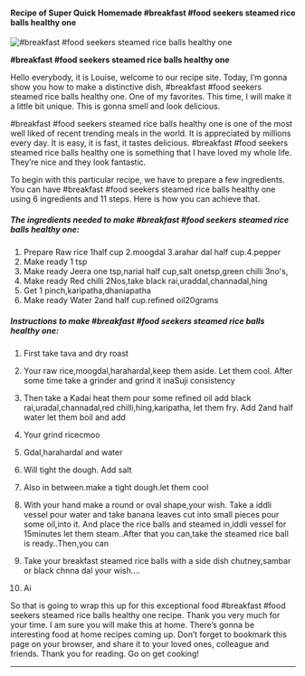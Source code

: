             

#### Recipe of Super Quick Homemade #breakfast #food seekers steamed rice balls healthy one

![#breakfast #food seekers steamed rice balls healthy one](https://img-global.cpcdn.com/recipes/a598c385f7cf4937/751x532cq70/breakfast-food-seekers-steamed-rice-balls-healthy-one-recipe-main-photo.jpg)

**#breakfast #food seekers steamed rice balls healthy one**

Hello everybody, it is Louise, welcome to our recipe site. Today, I’m gonna show you how to make a distinctive dish, #breakfast #food seekers steamed rice balls healthy one. One of my favorites. This time, I will make it a little bit unique. This is gonna smell and look delicious.

#breakfast #food seekers steamed rice balls healthy one is one of the most well liked of recent trending meals in the world. It is appreciated by millions every day. It is easy, it is fast, it tastes delicious. #breakfast #food seekers steamed rice balls healthy one is something that I have loved my whole life. They’re nice and they look fantastic.

To begin with this particular recipe, we have to prepare a few ingredients. You can have #breakfast #food seekers steamed rice balls healthy one using 6 ingredients and 11 steps. Here is how you can achieve that.

##### The ingredients needed to make #breakfast #food seekers steamed rice balls healthy one:

1.  Prepare Raw rice 1half cup 2.moogdal 3.arahar dal half cup.4.pepper
2.  Make ready 1 tsp
3.  Make ready Jeera one tsp,narial half cup,salt onetsp,green chilli 3no's,
4.  Make ready Red chilli 2Nos,take black rai,uraddal,channadal,hing
5.  Get 1 pinch,karipatha,dhaniapatha
6.  Make ready Water 2and half cup.refined oil20grams

##### Instructions to make #breakfast #food seekers steamed rice balls healthy one:

1.  First take tava and dry roast
2.  Your raw rice,moogdal,harahardal,keep them aside. Let them cool. After some time take a grinder and grind it inaSuji consistency
3.  Then take a Kadai heat them pour some refined oil add black rai,uradal,channadal,red chilli,hing,karipatha, let them fry. Add 2and half water let them boil and add

5.  Your grind ricecmoo
6.  Gdal,harahardal and water
7.  Will tight the dough. Add salt
8.  Also in between.make a tight dough.let them cool
9.  With your hand make a round or oval shape,your wish. Take a iddli vessel pour water and take banana leaves cut into small pieces pour some oil,into it. And place the rice balls and steamed in,iddli vessel for 15minutes let them steam..After that you can,take the steamed rice ball is ready..Then,you can
10.  Take your breakfast steamed rice balls with a side dish chutney,sambar or black chnna dal your wish….
11.  Ai

So that is going to wrap this up for this exceptional food #breakfast #food seekers steamed rice balls healthy one recipe. Thank you very much for your time. I am sure you will make this at home. There’s gonna be interesting food at home recipes coming up. Don’t forget to bookmark this page on your browser, and share it to your loved ones, colleague and friends. Thank you for reading. Go on get cooking!

* * *